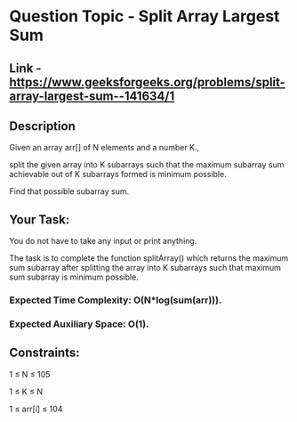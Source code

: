 # Question Topic - Split Array Largest Sum

## Link - https://www.geeksforgeeks.org/problems/split-array-largest-sum--141634/1


## Description
Given an array arr[] of N elements and a number K., 

split the given array into K subarrays such that the maximum subarray sum achievable out of K subarrays formed is minimum possible. 

Find that possible subarray sum.


## Your Task:

You do not have to take any input or print anything. 

The task is to complete the function splitArray() which returns the maximum sum subarray after splitting the array into K subarrays such that maximum sum subarray is minimum possible.

### Expected Time Complexity: O(N*log(sum(arr))).

### Expected Auxiliary Space: O(1).

## Constraints:

1 ≤ N ≤ 105

1 ≤ K ≤ N

1 ≤ arr[i] ≤ 104
